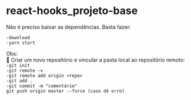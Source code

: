 # react-hooks_projeto-base
Não é preciso baixar as dependências. Basta fazer:<br>

`-download`<br>
`-yarn start`<br>

Obs: <br> :speech_balloon:
Criar um novo reposítório e vincular a pasta local ao repositório remoto:<br>
`-git init`<br>
`-git remote -v`<br>
`-git remote add origin <repo>`<br>
`-git add .`<br>
`-git commit -m "comentário"`<br>
`git push origin master --force (caso dê erro)`
